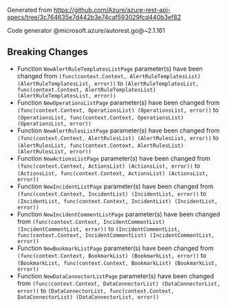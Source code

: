 Generated from https://github.com/Azure/azure-rest-api-specs/tree/3c764635e7d442b3e74caf593029fcd440b3ef82

Code generator @microsoft.azure/autorest.go@~2.1.161

## Breaking Changes

- Function `NewAlertRuleTemplatesListPage` parameter(s) have been changed from `(func(context.Context, AlertRuleTemplatesList) (AlertRuleTemplatesList, error))` to `(AlertRuleTemplatesList, func(context.Context, AlertRuleTemplatesList) (AlertRuleTemplatesList, error))`
- Function `NewOperationsListPage` parameter(s) have been changed from `(func(context.Context, OperationsList) (OperationsList, error))` to `(OperationsList, func(context.Context, OperationsList) (OperationsList, error))`
- Function `NewAlertRulesListPage` parameter(s) have been changed from `(func(context.Context, AlertRulesList) (AlertRulesList, error))` to `(AlertRulesList, func(context.Context, AlertRulesList) (AlertRulesList, error))`
- Function `NewActionsListPage` parameter(s) have been changed from `(func(context.Context, ActionsList) (ActionsList, error))` to `(ActionsList, func(context.Context, ActionsList) (ActionsList, error))`
- Function `NewIncidentListPage` parameter(s) have been changed from `(func(context.Context, IncidentList) (IncidentList, error))` to `(IncidentList, func(context.Context, IncidentList) (IncidentList, error))`
- Function `NewIncidentCommentListPage` parameter(s) have been changed from `(func(context.Context, IncidentCommentList) (IncidentCommentList, error))` to `(IncidentCommentList, func(context.Context, IncidentCommentList) (IncidentCommentList, error))`
- Function `NewBookmarkListPage` parameter(s) have been changed from `(func(context.Context, BookmarkList) (BookmarkList, error))` to `(BookmarkList, func(context.Context, BookmarkList) (BookmarkList, error))`
- Function `NewDataConnectorListPage` parameter(s) have been changed from `(func(context.Context, DataConnectorList) (DataConnectorList, error))` to `(DataConnectorList, func(context.Context, DataConnectorList) (DataConnectorList, error))`
